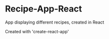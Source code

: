 # Recipe-App-React
App displaying different recipes, created in React

Created with 'create-react-app'

